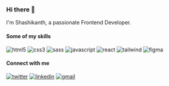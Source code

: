 ### Hi there 👋

I'm Shashikanth, a passionate Frontend Developer.

#### Some of my skills
<img alt="html5" src="https://img.shields.io/badge/HTML5-E34F26?style=for-the-badge&logo=html5&logoColor=white" /> <img alt="css3" src="https://img.shields.io/badge/CSS3-1572B6?style=for-the-badge&logo=css3&logoColor=white" /> <img alt="sass" src="https://img.shields.io/badge/Sass-CC6699?style=for-the-badge&logo=sass&logoColor=white" /> <img alt="javascript" src="https://img.shields.io/badge/JavaScript-F7DF1E?style=for-the-badge&logo=javascript&logoColor=black" /> <img alt="react" src="https://img.shields.io/badge/React-20232A?style=for-the-badge&logo=react&logoColor=61DAFB" /> <img alt="tailwind" src="https://img.shields.io/badge/Tailwind_CSS-38B2AC?style=for-the-badge&logo=tailwind-css&logoColor=white" /> <img alt="figma" src="https://img.shields.io/badge/Figma-F24E1E?style=for-the-badge&logo=figma&logoColor=white" /> <img alt="" src="" />

#### Connect with me
<a href="https://twitter.com/shashiirk" target="_blank"><img alt="twitter" src="https://img.shields.io/badge/Twitter-1DA1F2?style=for-the-badge&logo=twitter&logoColor=white" /></a> <a href="https://linkedin.com/in/shashiirk" target="_blank"><img alt="linkedin" src="https://img.shields.io/badge/LinkedIn-0077B5?style=for-the-badge&logo=linkedin&logoColor=white" /></a> <a href="mailto:kolanshashii@gmail.com" target="_blank"><img alt="gmail" src="https://img.shields.io/badge/Gmail-D14836?style=for-the-badge&logo=gmail&logoColor=white" /></a>
